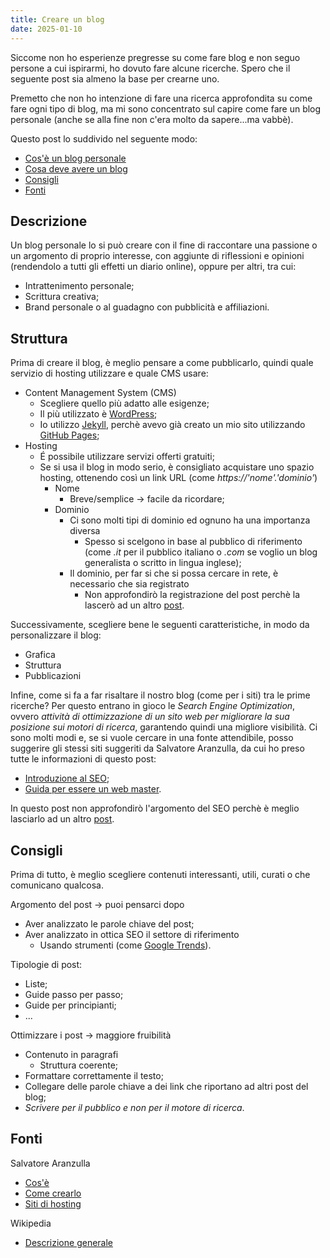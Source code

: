 ```yaml
---
title: Creare un blog
date: 2025-01-10
---
```


Siccome non ho esperienze pregresse su come fare blog e non seguo persone a cui ispirarmi, ho dovuto fare alcune ricerche. Spero che il seguente post sia almeno la base per crearne uno.

Premetto che non ho intenzione di fare una ricerca approfondita su come fare ogni tipo di blog, ma mi sono concentrato sul capire come fare un blog personale (anche se alla fine non c'era molto da sapere...ma vabbè).

Questo post lo suddivido nel seguente modo:
- [Cos'è un blog personale](#descrizione)
- [Cosa deve avere un blog](#struttura)
- [Consigli](#consigli)
- [Fonti](#fonti)


## Descrizione

Un blog personale lo si può creare con il fine di raccontare una passione o un argomento di proprio interesse, con aggiunte di riflessioni e opinioni (rendendolo a tutti gli effetti un diario online), oppure per altri, tra cui:
- Intrattenimento personale;
- Scrittura creativa;
- Brand personale o al guadagno con pubblicità e affiliazioni.


## Struttura

Prima di creare il blog, è meglio pensare a come pubblicarlo, quindi quale servizio di hosting utilizzare e quale CMS usare:
- Content Management System (CMS)
    - Scegliere quello più adatto alle esigenze;
    - Il più utilizzato è [WordPress](https://wordpress.com/);
    - Io utilizzo [Jekyll](https://jekyllrb.com/), perchè avevo già creato un mio sito utilizzando [GitHub Pages](https://pages.github.com/);
- Hosting
    - &Eacute; possibile utilizzare servizi offerti gratuiti;
    - Se si usa il blog in modo serio, è consigliato acquistare uno spazio hosting, ottenendo così un link URL (come _https://'nome'.'dominio'_)
        - Nome
            - Breve/semplice -> facile da ricordare;
        - Dominio
            - Ci sono molti tipi di dominio ed ognuno ha una importanza diversa
                - Spesso si scelgono in base al pubblico di riferimento (come _.it_ per il pubblico italiano o _.com_ se voglio un blog generalista o scritto in lingua inglese);
            - Il dominio, per far si che si possa cercare in rete, è necessario che sia registrato
                - Non approfondirò la registrazione del post perchè la lascerò ad un altro [post](#).

Successivamente, scegliere bene le seguenti caratteristiche, in modo da personalizzare il blog:
- Grafica
- Struttura
- Pubblicazioni

Infine, come si fa a far risaltare il nostro blog (come per i siti) tra le prime ricerche? Per questo entrano in gioco le _*Search Engine Optimization*_, ovvero _attività di ottimizzazione di un sito web per migliorare la sua posizione sui motori di ricerca_, garantendo quindi una migliore visibilità. Ci sono molti modi e, se si vuole cercare in una fonte attendibile, posso suggerire gli stessi siti suggeriti da Salvatore Aranzulla, da cui ho preso tutte le informazioni di questo post:
- [Introduzione al SEO](https://developers.google.com/search/docs/beginner/seo-starter-guide);
- [Guida per essere un web master](https://developers.google.com/search/docs/advanced/guidelines/webmaster-guidelines).

In questo post non approfondirò l'argomento del SEO perchè è meglio lasciarlo ad un altro [post](#).


## Consigli

Prima di tutto, è meglio scegliere contenuti interessanti, utili, curati o che comunicano qualcosa.

Argomento del post -> puoi pensarci dopo 
- Aver analizzato le parole chiave del post;
- Aver analizzato in ottica SEO il settore di riferimento
    - Usando strumenti (come [Google Trends](https://trends.google.it/trends/)).

Tipologie di post:
- Liste;
- Guide passo per passo;
- Guide per principianti;
- ...

Ottimizzare i post -> maggiore fruibilità
- Contenuto in paragrafi
    - Struttura coerente;
- Formattare correttamente il testo;
- Collegare delle parole chiave a dei link che riportano ad altri post del blog;
- _*Scrivere per il pubblico e non per il motore di ricerca*_.


## Fonti

Salvatore Aranzulla
- [Cos'è](https://www.aranzulla.it/cose-un-blog-987540.html)
- [Come crearlo](https://www.aranzulla.it/come-creare-un-blog-20623.html)
- [Siti di hosting](https://www.aranzulla.it/miglior-hosting-1012685.html)

Wikipedia
- [Descrizione generale](https://it.wikipedia.org/wiki/Blog)
